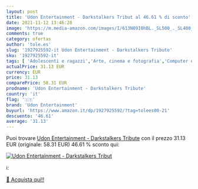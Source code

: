 ```yaml
---
layout: post
title: 'Udon Entertainment - Darkstalkers Tribut al 46.61 % di sconto'
date: 2021-11-12 13:46:28
image: 'https://m.media-amazon.com/images/I/613N09I0hBL._SL500_._SL400_.jpg'
comments: true
category: ofertas
author: 'tole.es'
slug: '1927925592-it Udon Entertainment - Darkstalkers Tribute'
sku: '1927925592-it'
tags: [ 'Adolescenti e ragazzi','Arte, cinema e fotografia','Computer e videogiochi','Design commerciale','Design e grafica','Fumetti e manga','Horror','Informatica, Web e Digital Media','Letteratura e narrativa','Libri','Narrativa di genere','Stili e tecniche di disegno del fumetto','udon entertainment', ]
actualPrice: 31.13 EUR
currency: EUR
price: 31.13
comparePrice: 58.31 EUR
prodname: 'Udon Entertainment - Darkstalkers Tribute'
country: 'it'
flag: '🇮🇹'
brand: 'Udon Entertainment'
buyurl: 'https://www.amazon.it/dp/1927925592/?tag=tolees00-21'
descuento: '46.61'
average: '31.13'
---
```


Puoi trovare [Udon Entertainment - Darkstalkers Tribute](https://www.amazon.it/dp/1927925592/?tag=tolees00-21) con il prezzo 31.13 EUR (originale: 58.31 EUR) 46.61 % sconto qui:

[![Udon Entertainment - Darkstalkers Tribut](https://m.media-amazon.com/images/I/613N09I0hBL._SL500_._SL400_.jpg)](https://www.amazon.it/dp/1927925592/?tag=tolees00-21)

ℹ️:


[🛒 Acquista qui!!](https://www.amazon.it/dp/1927925592/?tag=tolees00-21)

